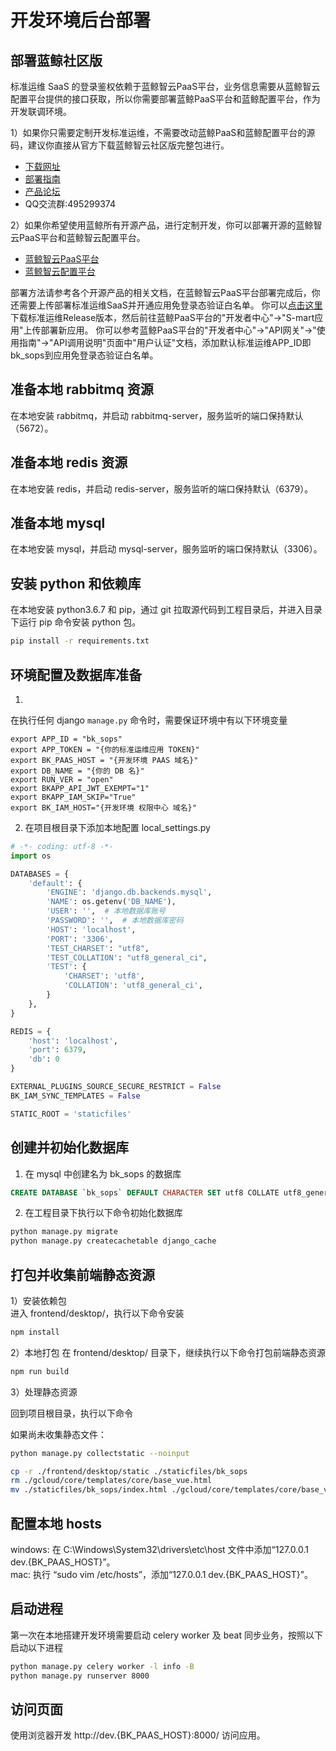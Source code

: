 # 开发环境后台部署

## 部署蓝鲸社区版
标准运维 SaaS 的登录鉴权依赖于蓝鲸智云PaaS平台，业务信息需要从蓝鲸智云配置平台提供的接口获取，所以你需要部署蓝鲸PaaS平台和蓝鲸配置平台，作为开发联调环境。

1）如果你只需要定制开发标准运维，不需要改动蓝鲸PaaS和蓝鲸配置平台的源码，建议你直接从官方下载蓝鲸智云社区版完整包进行。
- [下载网址](https://bk.tencent.com/download/)
- [部署指南](https://docs.bk.tencent.com/bkce_install_guide/)
- [产品论坛](https://bk.tencent.com/s-mart/community)
- QQ交流群:495299374

2）如果你希望使用蓝鲸所有开源产品，进行定制开发，你可以部署开源的蓝鲸智云PaaS平台和蓝鲸智云配置平台。
- [蓝鲸智云PaaS平台](https://github.com/Tencent/bk-PaaS)  
- [蓝鲸智云配置平台](https://github.com/Tencent/bk-cmdb)  

部署方法请参考各个开源产品的相关文档，在蓝鲸智云PaaS平台部署完成后，你还需要上传部署标准运维SaaS并开通应用免登录态验证白名单。
你可以[点击这里](https://github.com/Tencent/bk-sops/releases)下载标准运维Release版本，然后前往蓝鲸PaaS平台的"开发者中心"->"S-mart应用"上传部署新应用。
你可以参考蓝鲸PaaS平台的"开发者中心"->"API网关"->"使用指南"->"API调用说明"页面中"用户认证"文档，添加默认标准运维APP_ID即bk_sops到应用免登录态验证白名单。


## 准备本地 rabbitmq 资源  
在本地安装 rabbitmq，并启动 rabbitmq-server，服务监听的端口保持默认（5672）。


## 准备本地 redis 资源  
在本地安装 redis，并启动 redis-server，服务监听的端口保持默认（6379）。


## 准备本地 mysql  
在本地安装 mysql，并启动 mysql-server，服务监听的端口保持默认（3306）。


## 安装 python 和依赖库
在本地安装 python3.6.7 和 pip，通过 git 拉取源代码到工程目录后，并进入目录下运行 pip 命令安装 python 包。
```bash
pip install -r requirements.txt
```


## 环境配置及数据库准备

1)

在执行任何 django `manage.py` 命令时，需要保证环境中有以下环境变量

```
export APP_ID = "bk_sops"
export APP_TOKEN = "{你的标准运维应用 TOKEN}"
export BK_PAAS_HOST = "{开发环境 PAAS 域名}"
export DB_NAME = "{你的 DB 名}"
export RUN_VER = "open"
export BKAPP_API_JWT_EXEMPT="1"
export BKAPP_IAM_SKIP="True"
export BK_IAM_HOST="{开发环境 权限中心 域名}"
```


2) 在项目根目录下添加本地配置 local_settings.py

```python
# -*- coding: utf-8 -*-
import os

DATABASES = {
    'default': {
        'ENGINE': 'django.db.backends.mysql',
        'NAME': os.getenv('DB_NAME'),
        'USER': '',  # 本地数据库账号
        'PASSWORD': '',  # 本地数据库密码
        'HOST': 'localhost',
        'PORT': '3306',
        'TEST_CHARSET': "utf8",
        'TEST_COLLATION': "utf8_general_ci",
        'TEST': {
            'CHARSET': 'utf8',
            'COLLATION': 'utf8_general_ci',
        }
    },
}

REDIS = {
    'host': 'localhost',
    'port': 6379,
    'db': 0
}

EXTERNAL_PLUGINS_SOURCE_SECURE_RESTRICT = False
BK_IAM_SYNC_TEMPLATES = False

STATIC_ROOT = 'staticfiles'
```


## 创建并初始化数据库  

1) 在 mysql 中创建名为 bk_sops 的数据库
```sql
CREATE DATABASE `bk_sops` DEFAULT CHARACTER SET utf8 COLLATE utf8_general_ci;
```

2) 在工程目录下执行以下命令初始化数据库
```bash
python manage.py migrate
python manage.py createcachetable django_cache
```


## 打包并收集前端静态资源

1）安装依赖包  
进入 frontend/desktop/，执行以下命令安装
```bash
npm install
```

2）本地打包
在 frontend/desktop/ 目录下，继续执行以下命令打包前端静态资源
```bash
npm run build
```

3）处理静态资源

回到项目根目录，执行以下命令

如果尚未收集静态文件：
```bash
python manage.py collectstatic --noinput
```

```bash
cp -r ./frontend/desktop/static ./staticfiles/bk_sops
rm ./gcloud/core/templates/core/base_vue.html
mv ./staticfiles/bk_sops/index.html ./gcloud/core/templates/core/base_vue.html
```

## 配置本地 hosts  

windows: 在 C:\Windows\System32\drivers\etc\host 文件中添加“127.0.0.1 dev.{BK_PAAS_HOST}”。  
mac: 执行 “sudo vim /etc/hosts”，添加“127.0.0.1 dev.{BK_PAAS_HOST}”。


## 启动进程

第一次在本地搭建开发环境需要启动 celery worker 及 beat 同步业务，按照以下启动以下进程

```bash
python manage.py celery worker -l info -B
python manage.py runserver 8000
```


## 访问页面  

使用浏览器开发 http://dev.{BK_PAAS_HOST}:8000/ 访问应用。
